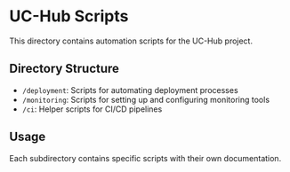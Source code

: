 # UC-Hub Scripts

This directory contains automation scripts for the UC-Hub project.

## Directory Structure

- `/deployment`: Scripts for automating deployment processes
- `/monitoring`: Scripts for setting up and configuring monitoring tools
- `/ci`: Helper scripts for CI/CD pipelines

## Usage

Each subdirectory contains specific scripts with their own documentation.
